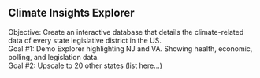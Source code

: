## Climate Insights Explorer
Objective: Create an interactive database that details the climate-related data of every state legislative district in the US. <br>
Goal #1: Demo Explorer highlighting NJ and VA. Showing health, economic, polling, and legislation data. <br>
Goal #2: Upscale to 20 other states (list here...) <br>
